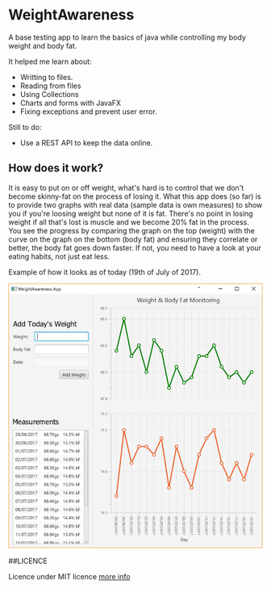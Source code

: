 # WeightAwareness
A base testing app to learn the basics of java while controlling my body weight and body fat.

It helped me learn about:
* Writting to files. 
* Reading from files
* Using Collections
* Charts and forms with JavaFX
* Fixing exceptions and prevent user error. 

Still to do:
* Use a REST API to keep the data online. 


## How does it work?
It is easy to put on or off weight, what's hard is to control that we don't become skinny-fat on the process of losing it. 
What this app does (so far) is to provide two graphs with real data (sample data is own measures) to show you if you're loosing weight but none of it is fat. There's no point in losing weight if all that's lost is muscle and we become 20% fat in the process. 
You see the progress by comparing the graph on the top (weight) with the curve on the graph on the bottom (body fat) and ensuring they correlate or better, the body fat goes down faster. If not, you need to have a look at your eating habits, not just eat less. 

Example of how it looks as of today (19th of July of 2017). 

![Screen Capture of the app](https://raw.githubusercontent.com/maikeldotuk/WeightAwareness/master/readmefiles/Capture.JPG)

##LICENCE

Licence under MIT licence [more info](LICENCE)
